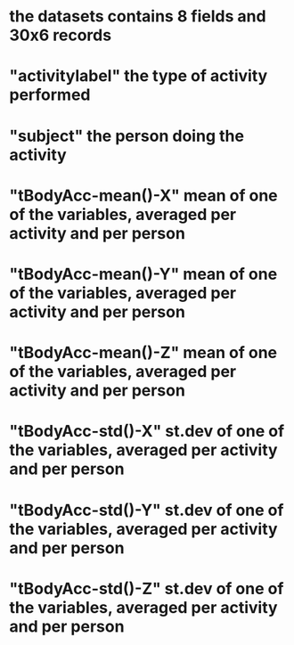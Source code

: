 # the datasets contains 8 fields and 30x6 records
# "activitylabel" the type of activity performed
# "subject" the person doing the activity
# "tBodyAcc-mean()-X" mean of one of the variables, averaged per activity and per person
# "tBodyAcc-mean()-Y" mean of one of the variables, averaged per activity and per person
# "tBodyAcc-mean()-Z" mean of one of the variables, averaged per activity and per person
# "tBodyAcc-std()-X" st.dev of one of the variables, averaged per activity and per person
# "tBodyAcc-std()-Y" st.dev of one of the variables, averaged per activity and per person
# "tBodyAcc-std()-Z" st.dev of one of the variables, averaged per activity and per person
